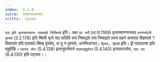 ```yaml
---
index:  4.1.8
sutra:  पादोऽन्यतरस्याम्
vritti:  nyasa
---
```


`पाद इति कृतसमासान्तः पादशब्दो निर्दिश्यते` इति। अथ `पद गतौ` (धा.पा.1169) इत्यस्माण्ण्यन्तात् `अन्येभ्योऽपि दृश्यते` (3.2.178) इति क्विपि कृते यत् पादिति रूपं निष्पद्यते रूपं निष्पद्यते तस्य ग्रहणं कस्मान्न विज्ञायते ? विज्ञायते यदि पादयतेः क्विब् दृश्येत्, स तु न दृश्यते; अनभिधानात्। `द्विपात्, द्विपदी` इति। द्वौ पादादस्या इति बहुव्रीहिः। `पादस्य लोपः` (5.4.138) इत्यनुवर्त्तमाने `संख्यासुपूर्वस्य` (5.4.140) इत्यकारलोपः, `पादः पत्` (6.4.130) इति पद्भावः।।

